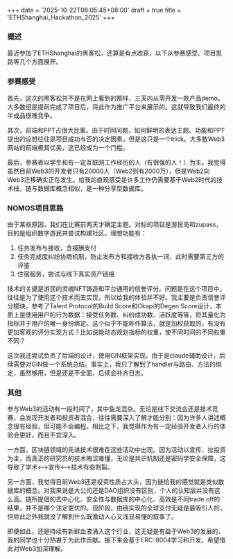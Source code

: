 +++
date = '2025-10-22T08:05:45+08:00'
draft = true
title = 'ETHShanghai_Hackathon_2025'
+++

### 概述

最近参加了ETHShanghai的黑客松，还算是有点收获，以下从参赛感受、项目思路等几个方面展开。

### 参赛感受

首先，这次的黑客松并不是在网上看到的那样，三天内从零开发一款产品demo。大多数组是提前完成了项目后，将此作为推广平台来展示的。这就导致我们最终的半成品很难竞争。

其次，前端和PPT占很大比重。由于时间问题，如何鲜明的表达主题、功能和PPT提出的设想往往是项目成功与否的决定因素，但是这只是一个trick。大多数Web3网站的前端极其优美，这已经成为一个门槛。

最后，参赛者以学生和有一定互联网工作经历的人（有很强的人！）为主。我觉得虽然目前Web3的开发者只有20000人（Web2则有2000万），但是Web2向Web3迁移确实正在发生。给我的直观感受是许多工作仍需要基于Web2时代的技术栈，链与数据库概念相似，是一种分享型数据库。

### NOMOS项目思路

由于某些原因，我们在比赛前两天才确定主题。对标的项目是游民岛和zupass，目的是组织数字游民并尝试构建社区。理想功能有：
1. 任务发布与接收，含报酬支付
2. 任务完成度纠纷协商机制，防止发布方和接收方各执一词，此时需要第三方的评鉴
3. 住宿服务，尝试与线下真实资产链接

技术的关键是游民的灵魂NFT铸造和平台通用的信誉评分。问题是在这个项目中，往往是为了使用这个技术而去实现，所以给我的体验并不好。我主要是负责信誉评分模块，参考了Talent Protocol的Build Score和Okapi的Degen Score设计，本质上是使用用户的行为数据：接受任务数、纠纷成功数、活跃度等等，将其量化为指标并于用户的唯一身份绑定。这个似乎不能称作算法，就是加权获取的，有没有更加客观的评分实现方式？比如说能动态规划指标的权重，使不同时间的不同权重不同？

这次我还尝试负责了后端的设计，使用GIN框架实现。由于是claude辅助设计，后续需要对GIN做一个系统总结。事实上，我只了解到了handler与路由、方法的绑定，虽然够用，但是还是不全面，后续会补齐日志。

### 其他

参与Web3的活动有一段时间了，其中鱼龙混杂。无论是线下交流会还是技术竞赛，会发现开发者和投资者混合，往往需要深入了解才能分别：因为许多人讲述概念很有经验，但可能不会编程。相比之下，我觉得作为有一定经验开发者入行的体验会更好，而且不宜深入。

一方面，区块链领域的先进技术很难在这些活动中出现。因为活动以宣传、拉投资为主，而真正的研究员的技术晦涩难懂，无论是共识机制还是密码学安全保障，这导致了学术<-->宣传<-->技术有些割裂。

另一方面，我觉得目前Web3还是投资性质占大头，因为链给我的感觉就是类似数据库的概念。对我来说是大公司还是DAO组织没有区别，个人的认知层并没有这么高。链所提倡的去中心化、安全性与数据库的中心化、高效是不同trade off的结果，并不是哪个注定更优的。现阶段，由链实现的全球支付无疑是最吸引人的，但除此之外我就没了解到什么既激动人心又浅显易懂的叙事了。

即便如此，还是持续有新鲜血液涌入这个行业，这无疑是有益于Web3的发展的，我的同学也十分热衷于为此作贡献。接下来会基于ERC-8004学习和开发，希望借此对Web3加深理解。